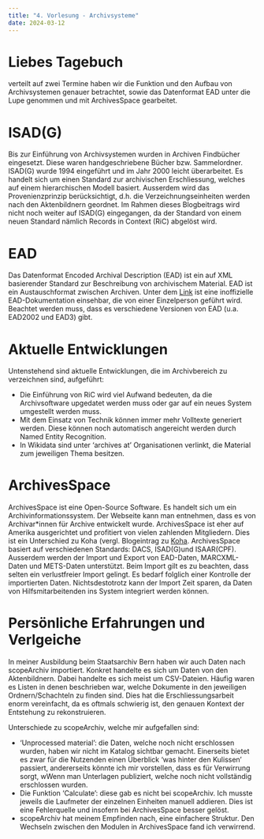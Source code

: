 ```yaml
---
title: "4. Vorlesung - Archivsysteme"
date: 2024-03-12
---
```



# Liebes Tagebuch 

verteilt auf zwei Termine haben wir die Funktion und den Aufbau von Archivsystemen genauer betrachtet, sowie das Datenformat EAD  unter die Lupe genommen und mit ArchivesSpace gearbeitet. 

# ISAD(G)
Bis zur Einführung von Archivsystemen wurden in Archiven Findbücher eingesetzt. Diese waren handgeschriebene Bücher bzw. Sammelordner. ISAD(G) wurde 1994 eingeführt und im Jahr 2000 leicht überarbeitet. Es handelt sich um einen Standard zur archivischen Erschliessung, welches auf einem hierarchischen Modell basiert. Ausserdem wird das Provenienzprinzip berücksichtigt, d.h. die Verzeichnungseinheiten werden nach den Aktenbildnern geordnet. Im Rahmen dieses Blogbeitrags wird nicht noch weiter auf ISAD(G) eingegangen, da der Standard von einem neuen Standard nämlich Records in Context (RiC) abgelöst wird. 
# EAD
Das Datenformat Encoded Archival Description (EAD) ist ein auf XML basierender Standard zur Beschreibung von archivischem Material. EAD ist ein Austauschformat zwischen Archiven. Unter dem [Link](https://eadiva.com/) ist eine inoffizielle EAD-Dokumentation einsehbar, die von einer Einzelperson geführt wird. Beachtet werden muss, dass es verschiedene Versionen von EAD (u.a. EAD2002 und EAD3) gibt.
# Aktuelle Entwicklungen 
Untenstehend sind aktuelle Entwicklungen, die im Archivbereich zu verzeichnen sind, aufgeführt:
-	Die Einführung von RiC wird viel Aufwand bedeuten, da die Archivsoftware upgedatet werden muss oder gar auf ein neues System umgestellt werden muss. 
-	Mit dem Einsatz von Technik können immer mehr Volltexte generiert werden. Diese können noch automatisch angereicht werden durch Named Entity Recognition.
-	In Wikidata sind unter ‘archives at’ Organisationen verlinkt, die Material zum jeweiligen Thema besitzen.
#  ArchivesSpace
ArchivesSpace ist eine Open-Source Software. Es handelt sich um ein Archivinformationssystem. Der Webseite kann man entnehmen, dass es von Archivar*innen für Archive entwickelt wurde. ArchivesSpace ist eher auf Amerika ausgerichtet und profitiert von vielen zahlenden Mitgliedern. Dies ist ein Unterschied zu Koha (vergl. Blogeintrag zu [Koha](https://nathaliewic.github.io/lerntagebuch/2024/02/27/Funktion-und-Aufbau-von-Bibliothekssystemen.html). ArchivesSpace basiert auf verschiedenen Standards: DACS, ISAD(G)und ISAAR(CPF). Ausserdem werden der Import und Export von EAD-Daten, MARCXML-Daten und METS-Daten unterstützt. Beim Import gilt es zu beachten, dass selten ein verlustfreier Import gelingt. Es bedarf folglich einer Kontrolle der importierten Daten. Nichtsdestotrotz kann der Import Zeit sparen, da Daten von Hilfsmitarbeitenden ins System integriert werden können. 

# Persönliche Erfahrungen und Verlgeiche
In meiner Ausbildung beim Staatsarchiv Bern haben wir auch Daten nach scopeArchiv importiert. Konkret handelte es sich um Daten von den Aktenbildnern. Dabei handelte es sich meist um CSV-Dateien. Häufig waren es Listen in denen beschrieben war, welche Dokumente in den jeweiligen Ordnern/Schachteln zu finden sind. Dies hat die Erschliessungsarbeit enorm vereinfacht, da es oftmals schwierig ist, den genauen Kontext der Entstehung zu rekonstruieren.

Unterschiede zu scopeArchiv, welche mir aufgefallen sind:
-	‘Unprocessed material’: die Daten, welche noch nicht erschlossen wurden, haben wir nicht im Katalog sichtbar gemacht. Einerseits bietet es zwar für die Nutzenden einen Überblick ‘was hinter den Kulissen’ passiert, andererseits könnte ich mir vorstellen, dass es für Verwirrung sorgt, wWenn man Unterlagen publiziert, welche noch nicht vollständig erschlossen wurden.
-	Die Funktion ‘Calculate’: diese gab es nicht bei scopeArchiv. Ich musste jeweils die Laufmeter der einzelnen Einheiten manuell addieren. Dies ist eine Fehlerquelle und insofern bei ArchivesSpace besser gelöst.
-	scopeArchiv hat meinem Empfinden nach, eine einfachere Struktur. Den Wechseln zwischen den Modulen in ArchivesSpace fand ich verwirrend.
